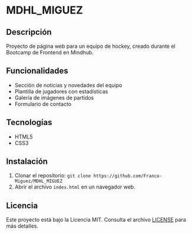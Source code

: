 # MDHL_MIGUEZ

## Descripción
Proyecto de página web para un equipo de hockey, creado durante el Bootcamp de Frontend en Mindhub.

## Funcionalidades
- Sección de noticias y novedades del equipo
- Plantilla de jugadores con estadísticas
- Galería de imágenes de partidos
- Formulario de contacto

## Tecnologías
- HTML5
- CSS3

## Instalación
1. Clonar el repositorio: `git clone https://github.com/Franco-Miguez/MDHL_MIGUEZ`
2. Abrir el archivo `index.html` en un navegador web.

## Licencia
Este proyecto está bajo la Licencia MIT. Consulta el archivo [LICENSE](LICENSE) para más detalles.